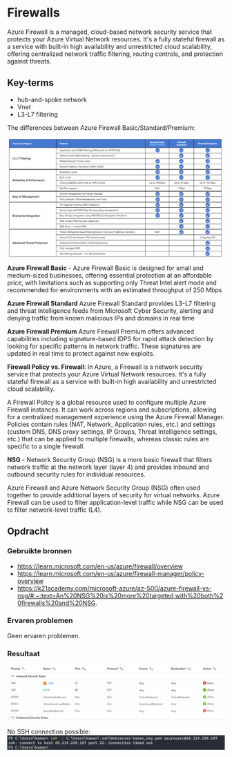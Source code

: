 # Firewalls
Azure Firewall is a managed, cloud-based network security service that protects your Azure Virtual Network resources. It's a fully stateful firewall as a service with built-in high availability and unrestricted cloud scalability, offering centralized network traffic filtering, routing controls, and protection against threats.

## Key-terms
- hub-and-spoke network
- Vnet
- L3-L7 filtering


The differences between Azure Firewall Basic/Standard/Premium:

![Image](https://github.com/techgrounds/techgrounds-kaman/blob/main/00_includes/AZ-08_image01.png)


**Azure Firewall Basic** - 
Azure Firewall Basic is designed for small and medium-sized businesses, offering essential protection at an affordable price, with limitations such as supporting only Threat Intel alert mode and recommended for environments with an estimated throughput of 250 Mbps

**Azure Firewall Standard**
Azure Firewall Standard provides L3-L7 filtering and threat intelligence feeds from Microsoft Cyber Security, alerting and denying traffic from known malicious IPs and domains in real time

**Azure Firewall Premium**
Azure Firewall Premium offers advanced capabilities including signature-based IDPS for rapid attack detection by looking for specific patterns in network traffic. These signatures are updated in real time to protect against new exploits.

**Firewall Policy vs. Firewall**:
In Azure, a Firewall is a network security service that protects your Azure Virtual Network resources. It's a fully stateful firewall as a service with built-in high availability and unrestricted cloud scalability.

A Firewall Policy is a global resource used to configure multiple Azure Firewall instances. It can work across regions and subscriptions, allowing for a centralized management experience using the Azure Firewall Manager. Policies contain rules (NAT, Network, Application rules, etc.) and settings (custom DNS, DNS proxy settings, IP Groups, Threat Intelligence settings, etc.) that can be applied to multiple firewalls, whereas classic rules are specific to a single firewall.

**NSG** - Network Security Group (NSG) is a more basic firewall that filters network traffic at the network layer (layer 4) and provides inbound and outbound security rules for individual resources.

Azure Firewall and Azure Network Security Group (NSG) often used together to provide additional layers of security for virtual networks. Azure Firewall can be used to filter application-level traffic while NSG can be used to filter network-level traffic (L4).



## Opdracht
### Gebruikte bronnen
- https://learn.microsoft.com/en-us/azure/firewall/overview
- https://learn.microsoft.com/en-us/azure/firewall-manager/policy-overview
- https://k21academy.com/microsoft-azure/az-500/azure-firewall-vs-nsg/#:~:text=An%20NSG%20is%20more%20targeted,with%20both%20firewalls%20and%20NSG.

### Ervaren problemen
Geen ervaren problemen.

### Resultaat

![Image](https://github.com/techgrounds/techgrounds-kaman/blob/main/00_includes/AZ-08_screen02.png)

No SSH connection possible:
![Image](https://github.com/techgrounds/techgrounds-kaman/blob/main/00_includes/AZ-08_screen03.png)